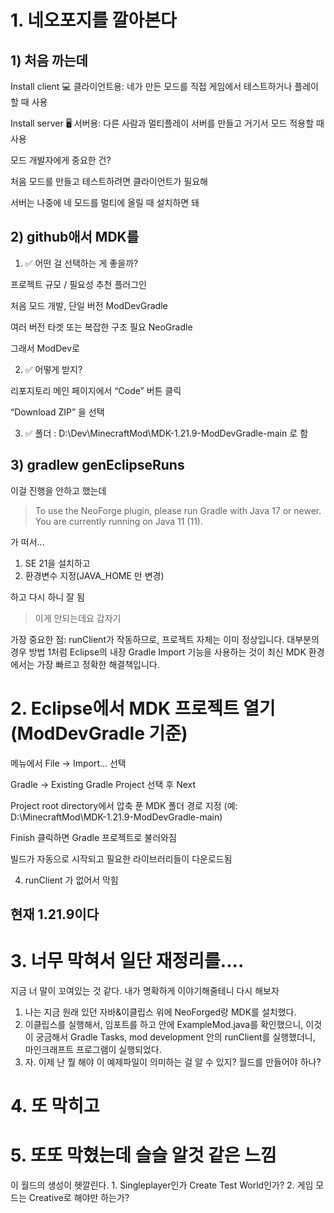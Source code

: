 # 1. 네오포지를 깔아본다

## 1) 처음 까는데

Install client	💻 클라이언트용: 네가 만든 모드를 직접 게임에서 테스트하거나 플레이할 때 사용

Install server	🖥️ 서버용: 다른 사람과 멀티플레이 서버를 만들고 거기서 모드 적용할 때 사용

모드 개발자에게 중요한 건?

처음 모드를 만들고 테스트하려면 클라이언트가 필요해

서버는 나중에 네 모드를 멀티에 올릴 때 설치하면 돼

## 2) github애서 MDK를

1. ✅ 어떤 걸 선택하는 게 좋을까?

프로젝트 규모 / 필요성	추천 플러그인

처음 모드 개발, 단일 버전	ModDevGradle

여러 버전 타겟 또는 복잡한 구조 필요	NeoGradle

그래서 ModDev로

2. ✅ 어떻게 받지? 

리포지토리 메인 페이지에서 “Code” 버튼 클릭

“Download ZIP” 을 선택

3. ✅ 폴더 : D:\Dev\MinecraftMod\MDK-1.21.9-ModDevGradle-main 로 함

## 3) gradlew genEclipseRuns

이걸 진행을 안하고 했는데
> To use the NeoForge plugin, please run Gradle with Java 17 or newer. You are currently running on Java 11 (11).

가 떠서... 
1. SE 21을 설치하고
2. 환경변수 지정(JAVA_HOME 만 변경)
   
하고 다시 하니 잘 됨

> 이게 안되는데요 갑자기

가장 중요한 점: runClient가 작동하므로, 프로젝트 자체는 이미 정상입니다. 대부분의 경우 방법 1처럼 Eclipse의 내장 Gradle Import 기능을 사용하는 것이 최신 MDK 환경에서는 가장 빠르고 정확한 해결책입니다.

# 2. Eclipse에서 MDK 프로젝트 열기 (ModDevGradle 기준)

메뉴에서 File → Import... 선택

Gradle → Existing Gradle Project 선택 후 Next

Project root directory에서 압축 푼 MDK 폴더 경로 지정 (예: D:\MinecraftMod\MDK-1.21.9-ModDevGradle-main)

Finish 클릭하면 Gradle 프로젝트로 불러와짐

빌드가 자동으로 시작되고 필요한 라이브러리들이 다운로드됨

4. runClient 가 없어서 막힘


## 현재 1.21.9이다


# 3. 너무 막혀서 일단 재정리를....

지금 너 말이 꼬여있는 것 같다. 내가 명확하게 이야기해줄테니 다시 해보자
1. 나는 지금 원래 있던 자바&이클립스 위에 NeoForged랑 MDK를 설치했다. 
2. 이클립스를 실행해서, 임포트를 하고 안에 ExampleMod.java를 확인했으니, 이것이 궁금해서 Gradle Tasks, mod development 안의 runClient를 실행했더니, 마인크래프트 프로그램이 실행되었다.
3. 자. 이제 난 뭘 해야 이 예제파일이 의미하는 걸 알 수 있지? 월드를 만들어야 하나?


# 4. 또 막히고

# 5. 또또 막혔는데 슬슬 알것 같은 느낌
이 월드의 생성이 헷깔린다. 1. Singleplayer인가 Create Test World인가? 2. 게임 모드는 Creative로 해야만 하는가?
